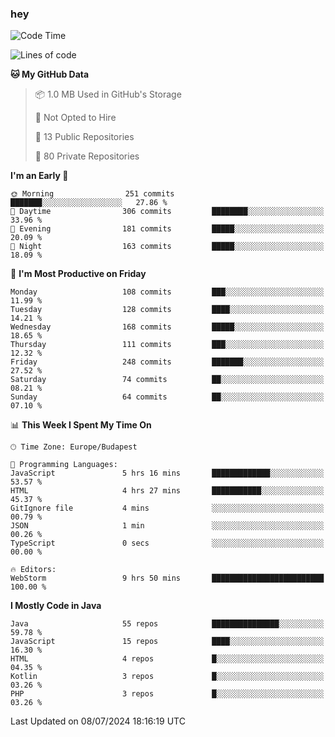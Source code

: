 ### hey

<!--START_SECTION:waka-->
![Code Time](http://img.shields.io/badge/Code%20Time-1%2C002%20hrs%2043%20mins-blue)

![Lines of code](https://img.shields.io/badge/From%20Hello%20World%20I%27ve%20Written-1.0%20million%20lines%20of%20code-blue)

**🐱 My GitHub Data** 

> 📦 1.0 MB Used in GitHub's Storage 
 > 
> 🚫 Not Opted to Hire
 > 
> 📜 13 Public Repositories 
 > 
> 🔑 80 Private Repositories 
 > 
**I'm an Early 🐤** 

```text
🌞 Morning                251 commits         ███████░░░░░░░░░░░░░░░░░░   27.86 % 
🌆 Daytime                306 commits         ████████░░░░░░░░░░░░░░░░░   33.96 % 
🌃 Evening                181 commits         █████░░░░░░░░░░░░░░░░░░░░   20.09 % 
🌙 Night                  163 commits         █████░░░░░░░░░░░░░░░░░░░░   18.09 % 
```
📅 **I'm Most Productive on Friday** 

```text
Monday                   108 commits         ███░░░░░░░░░░░░░░░░░░░░░░   11.99 % 
Tuesday                  128 commits         ████░░░░░░░░░░░░░░░░░░░░░   14.21 % 
Wednesday                168 commits         █████░░░░░░░░░░░░░░░░░░░░   18.65 % 
Thursday                 111 commits         ███░░░░░░░░░░░░░░░░░░░░░░   12.32 % 
Friday                   248 commits         ███████░░░░░░░░░░░░░░░░░░   27.52 % 
Saturday                 74 commits          ██░░░░░░░░░░░░░░░░░░░░░░░   08.21 % 
Sunday                   64 commits          ██░░░░░░░░░░░░░░░░░░░░░░░   07.10 % 
```


📊 **This Week I Spent My Time On** 

```text
🕑︎ Time Zone: Europe/Budapest

💬 Programming Languages: 
JavaScript               5 hrs 16 mins       █████████████░░░░░░░░░░░░   53.57 % 
HTML                     4 hrs 27 mins       ███████████░░░░░░░░░░░░░░   45.37 % 
GitIgnore file           4 mins              ░░░░░░░░░░░░░░░░░░░░░░░░░   00.79 % 
JSON                     1 min               ░░░░░░░░░░░░░░░░░░░░░░░░░   00.26 % 
TypeScript               0 secs              ░░░░░░░░░░░░░░░░░░░░░░░░░   00.00 % 

🔥 Editors: 
WebStorm                 9 hrs 50 mins       █████████████████████████   100.00 % 
```

**I Mostly Code in Java** 

```text
Java                     55 repos            ███████████████░░░░░░░░░░   59.78 % 
JavaScript               15 repos            ████░░░░░░░░░░░░░░░░░░░░░   16.30 % 
HTML                     4 repos             █░░░░░░░░░░░░░░░░░░░░░░░░   04.35 % 
Kotlin                   3 repos             █░░░░░░░░░░░░░░░░░░░░░░░░   03.26 % 
PHP                      3 repos             █░░░░░░░░░░░░░░░░░░░░░░░░   03.26 % 
```




 Last Updated on 08/07/2024 18:16:19 UTC
<!--END_SECTION:waka-->
